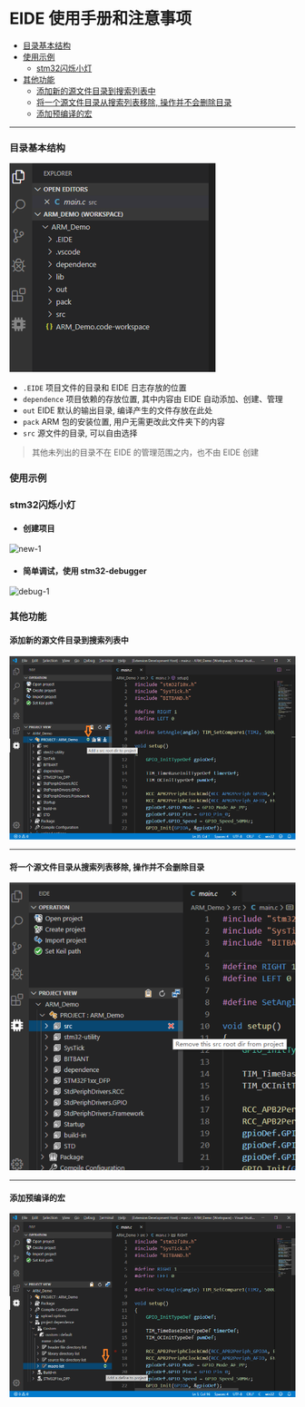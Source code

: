 # EIDE 使用手册和注意事项

- [目录基本结构](#目录基本结构)
- [使用示例](#使用示例)
    - [stm32闪烁小灯](#stm32闪烁小灯)
- [其他功能](#其他功能)
    - [添加新的源文件目录到搜索列表中](#添加新的源文件目录到搜索列表中)
    - [将一个源文件目录从搜索列表移除, 操作并不会删除目录](#将一个源文件目录从搜索列表移除-操作并不会删除目录)
    - [添加预编译的宏](#添加预编译的宏)

***

### 目录基本结构
![目录结构](./res/dir-struct.png)
- `.EIDE` 项目文件的目录和 EIDE 日志存放的位置
- `dependence` 项目依赖的存放位置, 其中内容由 EIDE 自动添加、创建、管理
- `out` EIDE 默认的输出目录, 编译产生的文件存放在此处
- `pack` ARM 包的安装位置, 用户无需更改此文件夹下的内容
- `src` 源文件的目录, 可以自由选择

> 其他未列出的目录不在 EIDE 的管理范围之内，也不由 EIDE 创建

### 使用示例

### stm32闪烁小灯
- #### 创建项目
![new-1](./res/new-1.gif)

- #### 简单调试，使用 stm32-debugger
![debug-1](./res/debug-1.gif)

### 其他功能
#### 添加新的源文件目录到搜索列表中
![add-src-dir](./res/add-src-dir.png)
***
#### 将一个源文件目录从搜索列表移除, 操作并不会删除目录
![del-src-dir](./res/del-src-dir.png)
****
#### 添加预编译的宏
![add-macro](./res/add-macro.png)